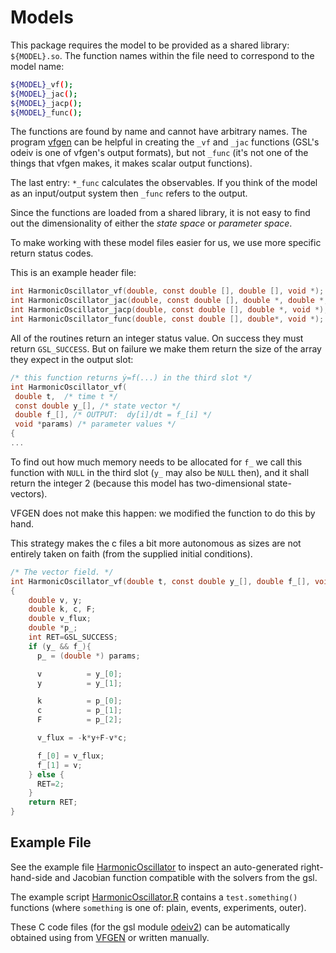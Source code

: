 # Models 

This package requires the model to be provided as a shared library:
`${MODEL}.so`. The function names within the file need to correspond to the model name:

```sh
${MODEL}_vf();
${MODEL}_jac();
${MODEL}_jacp();
${MODEL}_func();
```

The functions are found by name and cannot have arbitrary names. The
program [vfgen](https://warrenweckesser.github.io/vfgen/) can be
helpful in creating the `_vf` and `_jac` functions (GSL's odeiv is one
of vfgen's output formats), but not `_func` (it's not one of the
things that vfgen makes, it makes scalar output functions).

The last entry: `*_func` calculates the observables. If you think of
the model as an input/output system then `_func` refers to the output.

Since the functions are loaded from a shared library, it is not easy
to find out the dimensionality of either the *state space* or *parameter
space*. 

To make working with these model files easier for us, we use more
specific return status codes.

This is an example header file:
```c
int HarmonicOscillator_vf(double, const double [], double [], void *);
int HarmonicOscillator_jac(double, const double [], double *, double *, void *);
int HarmonicOscillator_jacp(double, const double [], double *, void *);
int HarmonicOscillator_func(double, const double [], double*, void *);
```

All of the routines return an integer status value. On success they
must return `GSL_SUCCESS`. But on failure we make them return the size
of the array they expect in the output slot:

```c
/* this function returns ẏ=f(...) in the third slot */
int HarmonicOscillator_vf(
 double t,  /* time t */
 const double y_[], /* state vector */
 double f_[], /* OUTPUT:  dy[i]/dt = f_[i] */
 void *params) /* parameter values */
{
...
```

To find out how much memory needs to be allocated for `f_` we call
this function with `NULL` in the third slot (`y_` may also be `NULL`
then), and it shall return the integer 2 (because this model has
two-dimensional state-vectors). 

VFGEN does not make this happen: we modified the function to do this
by hand.

This strategy makes the c files a bit more autonomous as sizes are not
entirely taken on faith (from the supplied initial conditions).

```c
/* The vector field. */
int HarmonicOscillator_vf(double t, const double y_[], double f_[], void *params)
{
    double v, y;
    double k, c, F;
    double v_flux;
    double *p_;
    int RET=GSL_SUCCESS;
    if (y_ && f_){
      p_ = (double *) params;

      v          = y_[0];
      y          = y_[1];

      k          = p_[0];
      c          = p_[1];
      F          = p_[2];

      v_flux = -k*y+F-v*c;

      f_[0] = v_flux;
      f_[1] = v;
    } else {
      RET=2;
    }
    return RET;
}
```


## Example File

See the example file [HarmonicOscillator](./HarmonicOscillator_gvf.c)
to inspect an auto-generated right-hand-side and Jacobian function
compatible with the solvers from the gsl.

The example script [HarmonicOscillator.R](./HarmonicOscillator.R)
contains a `test.something()` functions (where `something` is one of:
plain, events, experiments, outer).

These C code files (for the gsl module
[odeiv2](https://www.gnu.org/software/gsl/doc/html/ode-initval.html))
can be automatically obtained using from
[VFGEN](https://github.com/WarrenWeckesser/vfgen) or written manually.
